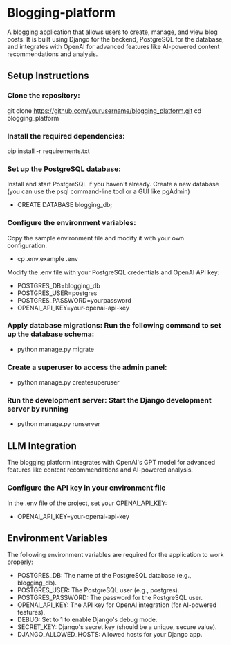# Blogging-platform
A blogging application that allows users to create, manage, and view blog posts. It is built using Django for the backend, PostgreSQL for the database, and integrates with OpenAI for advanced features like AI-powered content recommendations and analysis.

## Setup Instructions

### Clone the repository:
git clone https://github.com/yourusername/blogging_platform.git
cd blogging_platform

### Install the required dependencies:
pip install -r requirements.txt

### Set up the PostgreSQL database:
Install and start PostgreSQL if you haven't already.
Create a new database (you can use the psql command-line tool or a GUI like pgAdmin)
- CREATE DATABASE blogging_db;

### Configure the environment variables:
Copy the sample environment file and modify it with your own configuration.
- cp .env.example .env

Modify the .env file with your PostgreSQL credentials and OpenAI API key:
- POSTGRES_DB=blogging_db
- POSTGRES_USER=postgres
- POSTGRES_PASSWORD=yourpassword
- OPENAI_API_KEY=your-openai-api-key

### Apply database migrations: Run the following command to set up the database schema:
- python manage.py migrate

### Create a superuser to access the admin panel:
- python manage.py createsuperuser

### Run the development server: Start the Django development server by running
- python manage.py runserver

## LLM Integration
The blogging platform integrates with OpenAI's GPT model for advanced features like content recommendations and AI-powered analysis.

### Configure the API key in your environment file
 In the .env file of the project, set your OPENAI_API_KEY:
- OPENAI_API_KEY=your-openai-api-key

## Environment Variables
The following environment variables are required for the application to work properly:

- POSTGRES_DB: The name of the PostgreSQL database (e.g., blogging_db).
- POSTGRES_USER: The PostgreSQL user (e.g., postgres).
- POSTGRES_PASSWORD: The password for the PostgreSQL user.
- OPENAI_API_KEY: The API key for OpenAI integration (for AI-powered features).
- DEBUG: Set to 1 to enable Django's debug mode.
- SECRET_KEY: Django's secret key (should be a unique, secure value).
- DJANGO_ALLOWED_HOSTS: Allowed hosts for your Django app.



 





